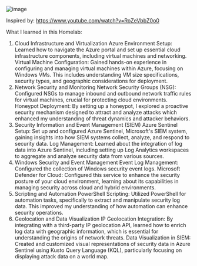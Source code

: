 ![image](https://github.com/Empyrexn/SIEM-Azure-Sentinel-Map/assets/142949114/156ac037-79f2-4847-9233-5c483eb827b3)

Inspired by: https://www.youtube.com/watch?v=RoZeVbbZ0o0

What I learned in this Homelab:

1. Cloud Infrastructure and Virtualization
Azure Environment Setup: Learned how to navigate the Azure portal and set up essential cloud infrastructure components, including virtual machines and networking.
Virtual Machine Configuration: Gained hands-on experience in configuring and managing virtual machines within Azure, focusing on Windows VMs. This includes understanding VM size specifications, security types, and geographic considerations for deployment.
2. Network Security and Monitoring
Network Security Groups (NSG): Configured NSGs to manage inbound and outbound network traffic rules for virtual machines, crucial for protecting cloud environments.
Honeypot Deployment: By setting up a honeypot, I explored a proactive security mechanism designed to attract and analyze attacks which enhanced my understanding of threat dynamics and attacker behaviors.
3. Security Information and Event Management (SIEM)
Azure Sentinel Setup: Set up and configured Azure Sentinel, Microsoft's SIEM system, gaining insights into how SIEM systems collect, analyze, and respond to security data.
Log Management: Learned about the integration of log data into Azure Sentinel, including setting up Log Analytics workspaces to aggregate and analyze security data from various sources.
4. Windows Security and Event Management
Event Log Management: Configured the collection of Windows security event logs.
Microsoft Defender for Cloud: Configured this service to enhance the security posture of your cloud environment, learning about its capabilities in managing security across cloud and hybrid environments.
5. Scripting and Automation
PowerShell Scripting: Utilized PowerShell for automation tasks, specifically to extract and manipulate security log data. This improved my understanding of how automation can enhance security operations.
6. Geolocation and Data Visualization
IP Geolocation Integration: By integrating with a third-party IP geolocation API,  learned how to enrich log data with geographic information, which is essential for understanding the origins of network threats.
Data Visualization in SIEM: Created and customized visual representations of security data in Azure Sentinel using Kusto Query Language (KQL), particularly focusing on displaying attack data on a world map.
